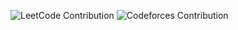 ![LeetCode Contribution](https://leetcard.jacoblin.cool/Enguunbayar?ext=heatmap)
![Codeforces Contribution](https://codeforces-readme-stats.vercel.app/api/card?username=enguunbayyr&theme=dark&ext=heatmap)

